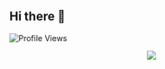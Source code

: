 ## Hi there 👋
<img src="https://komarev.com/ghpvc/?username=MelanyMFM&color=blueviolet" alt="Profile Views">


<!--
**MelanyMFM/MelanyMFM** is a ✨ _special_ ✨ repository because its `README.md` (this file) appears on your GitHub profile.

Here are some ideas to get you started:

- 🔭 I’m currently working on ...
- 🌱 I’m currently learning ...
- 👯 I’m looking to collaborate on ...
- 🤔 I’m looking for help with ...
- 💬 Ask me about ...
- 📫 How to reach me: ...
- 😄 Pronouns: ...
- ⚡ Fun fact: ...
-->

<p align="center">
   <img  align="center" src="https://stats-seven-smoky.vercel.app/api/top-langs/?username=MelanyMFM&layout=compact&theme=radical&text_color=C384FF&langs_count=32">
</p>
